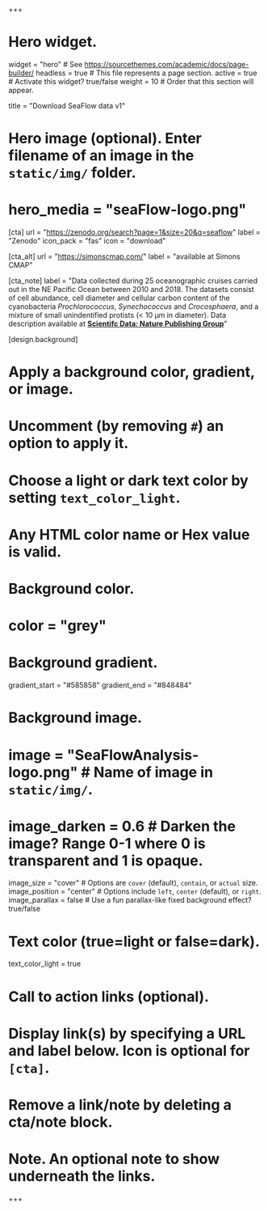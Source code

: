 +++
# Hero widget.
widget = "hero"  # See https://sourcethemes.com/academic/docs/page-builder/
headless = true  # This file represents a page section.
active = true  # Activate this widget? true/false
weight = 10  # Order that this section will appear.

title = "Download SeaFlow data v1"

# Hero image (optional). Enter filename of an image in the `static/img/` folder.
# hero_media = "seaFlow-logo.png"

[cta]
  url = "https://zenodo.org/search?page=1&size=20&q=seaflow"
  label = "Zenodo"
  icon_pack = "fas"
  icon = "download"

[cta_alt]
  url = "https://simonscmap.com/"
  label = "available at Simons CMAP"

[cta_note]
  label = "Data collected during 25 oceanographic cruises carried out in the NE Pacific Ocean between 2010 and 2018. The datasets consist of cell abundance, cell diameter and cellular carbon content of the cyanobacteria <i>Prochlorococcus</i>, <i>Synechococcus</i> and <i>Crocosphaera</i>, and a mixture of small unindentified protists (< 10 µm in diameter). Data description available at **[Scientifc Data: Nature Publishing Group](https://doi.org/10.1038/s41597-019-0292-2)**"

[design.background]
  # Apply a background color, gradient, or image.
  #   Uncomment (by removing `#`) an option to apply it.
  #   Choose a light or dark text color by setting `text_color_light`.
  #   Any HTML color name or Hex value is valid.

  # Background color.
  # color = "grey"
  
  # Background gradient.
  gradient_start = "#585858"
  gradient_end = "#848484"


  # Background image.
  # image = "SeaFlowAnalysis-logo.png"  # Name of image in `static/img/`.
  # image_darken = 0.6  # Darken the image? Range 0-1 where 0 is transparent and 1 is opaque.
  image_size = "cover"  #  Options are `cover` (default), `contain`, or `actual` size.
  image_position = "center"  # Options include `left`, `center` (default), or `right`.
  image_parallax = false  # Use a fun parallax-like fixed background effect? true/false
  
  # Text color (true=light or false=dark).
  text_color_light = true

# Call to action links (optional).
#   Display link(s) by specifying a URL and label below. Icon is optional for `[cta]`.
#   Remove a link/note by deleting a cta/note block.

# Note. An optional note to show underneath the links.
+++